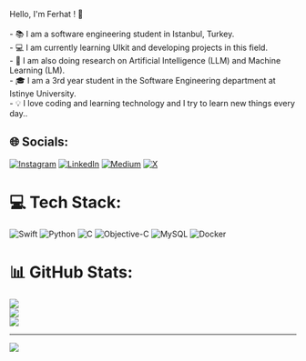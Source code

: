 
Hello, I'm Ferhat ! 👋<br><br>- 📚 I am a software engineering student in Istanbul, Turkey.<br>- 💻 I am currently learning UIkit and developing projects in this field.<br>- 🧠 I am also doing research on Artificial Intelligence (LLM) and Machine Learning (LM).<br>- 🎓 I am a 3rd year student in the Software Engineering department at Istinye University.<br>- 💡 I love coding and learning technology and I try to learn new things every day..


## 🌐 Socials:
[![Instagram](https://img.shields.io/badge/Instagram-%23E4405F.svg?logo=Instagram&logoColor=white)](https://instagram.com/ferhatsli) [![LinkedIn](https://img.shields.io/badge/LinkedIn-%230077B5.svg?logo=linkedin&logoColor=white)](https://linkedin.com/in/ferhat-taşlı-674953218) [![Medium](https://img.shields.io/badge/Medium-12100E?logo=medium&logoColor=white)](https://medium.com/@ferhatsli) [![X](https://img.shields.io/badge/X-black.svg?logo=X&logoColor=white)](https://x.com/EvooDev) 

# 💻 Tech Stack:
![Swift](https://img.shields.io/badge/swift-F54A2A?style=flat-square&logo=swift&logoColor=white) ![Python](https://img.shields.io/badge/python-3670A0?style=flat-square&logo=python&logoColor=ffdd54) ![C](https://img.shields.io/badge/c-%2300599C.svg?style=flat-square&logo=c&logoColor=white) ![Objective-C](https://img.shields.io/badge/OBJECTIVE--C-%233A95E3.svg?style=flat-square&logo=apple&logoColor=white) ![MySQL](https://img.shields.io/badge/mysql-%2300000f.svg?style=flat-square&logo=mysql&logoColor=white) ![Docker](https://img.shields.io/badge/docker-%230db7ed.svg?style=flat-square&logo=docker&logoColor=white)
# 📊 GitHub Stats:
![](https://github-readme-stats.vercel.app/api?username=ferhatsli&theme=vision-friendly-dark&hide_border=false&include_all_commits=false&count_private=false)<br/>
![](https://github-readme-streak-stats.herokuapp.com/?user=ferhatsli&theme=vision-friendly-dark&hide_border=false)<br/>
![](https://github-readme-stats.vercel.app/api/top-langs/?username=ferhatsli&theme=vision-friendly-dark&hide_border=false&include_all_commits=false&count_private=false&layout=compact)

---
[![](https://visitcount.itsvg.in/api?id=ferhatsli&icon=0&color=3)](https://visitcount.itsvg.in)

<!-- Proudly created with GPRM ( https://gprm.itsvg.in ) -->

